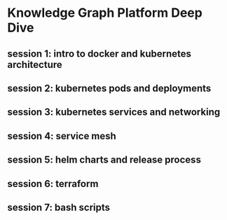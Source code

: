 # Knowledge Graph Platform Deep Dive

## session 1: intro to docker and kubernetes architecture  

## session 2: kubernetes pods and deployments

## session 3: kubernetes services and networking

## session 4: service mesh

## session 5: helm charts and release process

## session 6: terraform

## session 7: bash scripts
